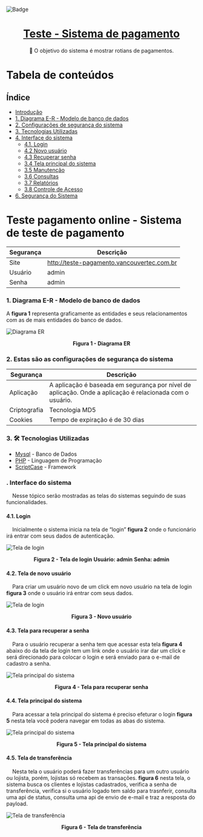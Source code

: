 ![Badge](https://img.icons8.com/stickers/100/000000/cash-in-hand.png?style=for-the-badge&logo=ghost)
<h1 align="center">
    <a href="https://www.vancouvertec.com.br"> Teste - Sistema de pagamento</a>
</h1>
<p align="center">🚀 O objetivo do sistema é mostrar rotians de pagamentos.</p>

Tabela de conteúdos
=================
## Índice
* [Introdução](https://github.com/rafaelferreira2312/teste-pagamento#teste-pagamento-online---sistema-de-teste-de-pagamento)
* [1. Diagrama E-R - Modelo de banco de dados](https://github.com/rafaelferreira2312/teste-pagamento#1-diagrama-e-r---modelo-de-banco-de-dados)
* [2. Configurações de segurança do sistema](https://github.com/rafaelferreira2312/teste-pagamento#1-diagrama-e-r---modelo-de-banco-de-dados)
* [3. Tecnologias Utilizadas](https://github.com/rafaelferreira2312/teste-pagamento#1-diagrama-e-r---modelo-de-banco-de-dados)
* [4. Interface do sistema](https://github.com/rafaelferreira2312/teste-pagamento#41-login)
  * [4.1. Login](https://github.com/rafaelferreira2312/teste-pagamento#41-login)
  * [4.2 Novo usuário](https://github.com/rafaelferreira2312/teste-pagamento#41-login)
  * [4.3 Recuperar senha](https://github.com/rafaelferreira2312/teste-pagamento/blob/main/imagens/recupaera_senha.png)
  * [3.4 Tela principal do sistema]()
  * [3.5 Manutenção]()
  * [3.6 Consultas]()
  * [3.7 Relatórios]()  
  * [3.8 Controle de Acesso]()
* [6. Segurança do Sistema]()
  
 

# Teste pagamento online - Sistema de teste de pagamento

| Segurança | Descrição |
| --- | --- |
| Site | http://teste-pagamento.vancouvertec.com.br |
| Usuário | admin |
| Senha | admin |

### 1. Diagrama E-R - Modelo de banco de dados
A **figura 1** representa graficamente as entidades e seus relacionamentos com as de mais entidades do banco de dados.

<img src="https://github.com/rafaelferreira2312/teste-pagamento/blob/main/imagens/diagrama%20er%20do%20banco%20de%20dados.png" alt="Diagrama ER" title="Clique para ampliar">
  <p align="center">
    <b>Figura 1 - Diagrama ER</b>
  </p>
</img>

### 2. Estas são as configurações de segurança do sistema 
| Segurança | Descrição |
| --- | --- |
| Aplicação | A aplicação é baseada em segurança por nível de aplicação. Onde a aplicação é relacionada com o usuário. |
| Criptografia | Tecnologia MD5 |
| Cookies | Tempo de expiração é de 30 dias |

### 3. 🛠 Tecnologias Utilizadas 
- [Mysql](https://www.mysql.com/) - Banco de Dados
- [PHP](https://www.php.net/) -  Linguagem de Programação
- [ScriptCase](https://www.scriptcase.com.br/) -  Framework

 ### . Interface do sistema
&nbsp;&nbsp;&nbsp;&nbsp;Nesse tópico serão mostradas as telas do sistemas seguindo de suas funcionalidades.
 
 #### 4.1. Login
&nbsp;&nbsp;&nbsp;&nbsp;Inicialmente o sistema inicia na tela de “login” **figura 2** onde o funcionário irá entrar com seus dados de autenticação.

<img src="https://github.com/rafaelferreira2312/teste-pagamento/blob/main/imagens/tela_login_sistema.png"
alt="Tela de login" title="Clique para ampliar">
  <p align="center">
    <b>Figura 2 - Tela de login</b>
    <b>Usuário: admin</b>
    <b>Senha: admin</b>
  </p>
</img>

#### 4.2. Tela de novo usuário
&nbsp;&nbsp;&nbsp;&nbsp;Para criar um usuário novo de um click em novo usuário na tela de login **figura 3** onde o usuário irá entrar com seus dados.

<img src="https://github.com/rafaelferreira2312/teste-pagamento/blob/main/imagens/novo_usuario.png"
alt="Tela de login" title="Clique para ampliar">
  <p align="center">
    <b>Figura 3 - Novo usuário</b>    
  </p>
</img>

#### 4.3. Tela para recuperar a senha
&nbsp;&nbsp;&nbsp;&nbsp;Para o usuário recuperar a senha tem que acessar esta tela **figura 4** abaixo do da tela de login tem um link onde o usuário irar dar um click e será direcionado para colocar o login e será enviado para o e-mail de cadastro a senha.

<img src="https://github.com/rafaelferreira2312/teste-pagamento/blob/main/imagens/recupaera_senha.png"
alt="Tela principal do sistema" title="Clique para ampliar">
  <p align="center">
    <b>Figura 4 - Tela para recuperar senha</b>    
  </p>
</img>

#### 4.4. Tela principal do sistema
&nbsp;&nbsp;&nbsp;&nbsp;Para acessar a tela principal do sistema é preciso efeturar o login **figura 5** nesta tela você podera navegar em todas as abas do sistema.

<img src="https://github.com/rafaelferreira2312/teste-pagamento/blob/main/imagens/tela_painel_inicial.png"
alt="Tela principal do sistema" title="Clique para ampliar">
  <p align="center">
    <b>Figura 5 - Tela principal do sistema</b>    
  </p>
</img>

#### 4.5. Tela de transferência
&nbsp;&nbsp;&nbsp;&nbsp;Nesta tela o usuário poderá fazer transferências para um outro usuário ou lojista, porém, lojistas só recebem as transações. **figura 6** nesta tela, o sistema busca os clientes e lojistas cadastrados, verifica a senha de transferência, verifica si o usuário logado tem saldo para trasnferir, consulta uma api de status, consulta uma api de envio de e-mail e traz a resposta do payload.

<img src="https://github.com/rafaelferreira2312/teste-pagamento/blob/main/imagens/tela_incluir_transacao.png"
alt="Tela de transferência" title="Clique para ampliar">
  <p align="center">
    <b>Figura 6 - Tela de transferência</b>    
  </p>
</img>
